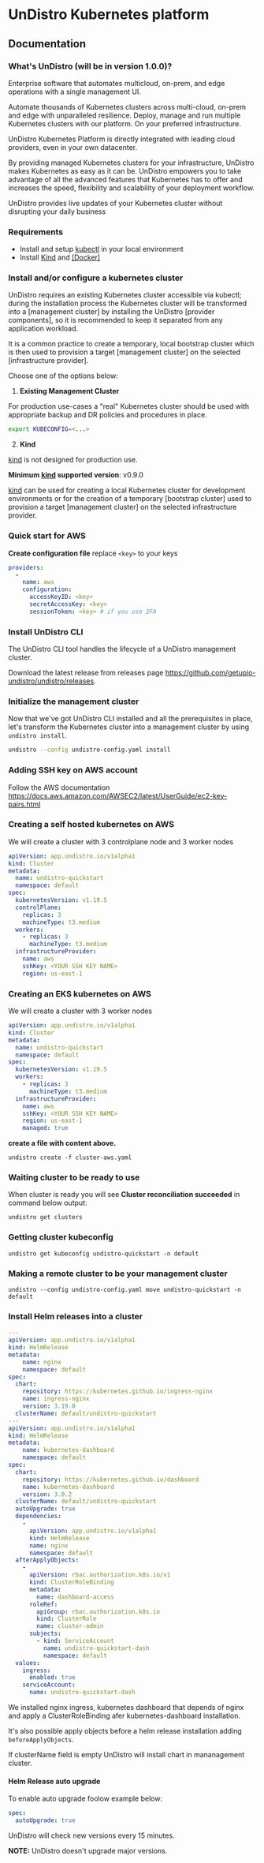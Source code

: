 # UnDistro Kubernetes platform

## Documentation

### What's UnDistro (will be in version 1.0.0)?

Enterprise software that automates multicloud, on-prem, and edge operations with a single management UI.

Automate thousands of Kubernetes clusters across multi-cloud, on-prem and edge with unparalleled resilience. Deploy, manage and run multiple Kubernetes clusters with our platform. On your preferred infrastructure.

UnDistro Kubernetes Platform is directly integrated with leading cloud providers, even in your own datacenter.

By providing managed Kubernetes clusters for your infrastructure, UnDistro makes Kubernetes as easy as it can be. UnDistro empowers you to take advantage of all the advanced features that Kubernetes has to offer and increases the speed, flexibility and scalability of your deployment workflow.

UnDistro provides live updates of your Kubernetes cluster without disrupting your daily business


### Requirements

- Install and setup [kubectl] in your local environment
- Install [Kind](https://kind.sigs.k8s.io/docs/user/quick-start/#installation) and [\[Docker\]](https://www.docker.com/get-started)

### Install and/or configure a kubernetes cluster

UnDistro requires an existing Kubernetes cluster accessible via kubectl; during the installation process the
Kubernetes cluster will be transformed into a [management cluster] by installing the UnDistro [provider components], so it
is recommended to keep it separated from any application workload.

It is a common practice to create a temporary, local bootstrap cluster which is then used to provision
a target [management cluster] on the selected [infrastructure provider].

Choose one of the options below:

1. **Existing Management Cluster**

For production use-cases a "real" Kubernetes cluster should be used with appropriate backup and DR policies and procedures in place.

```bash
export KUBECONFIG=<...>
```

2. **Kind**

[kind] is not designed for production use.

**Minimum [kind] supported version**: v0.9.0

</aside>

[kind] can be used for creating a local Kubernetes cluster for development environments or for
the creation of a temporary [bootstrap cluster] used to provision a target [management cluster] on the selected infrastructure provider.

### Quick start for AWS

**Create configuration file**
replace `<key>` to your keys

```yaml
providers:
  -
    name: aws
    configuration:
      accessKeyID: <key>
      secretAccessKey: <key>
      sessionToken: <key> # if you use 2FA
```

### Install UnDistro CLI
The UnDistro CLI tool handles the lifecycle of a UnDistro management cluster.

Download the latest release from releases page https://github.com/getupio-undistro/undistro/releases.

### Initialize the management cluster

Now that we've got UnDistro CLI installed and all the prerequisites in place, let's transform the Kubernetes cluster
into a management cluster by using `undistro install`.

```bash
undistro --config undistro-config.yaml install   
```

### Adding SSH key on AWS account

Follow the AWS documentation https://docs.aws.amazon.com/AWSEC2/latest/UserGuide/ec2-key-pairs.html

### Creating a self hosted kubernetes on AWS

We will create a cluster with 3 controlplane node and 3 worker nodes

```yaml
apiVersion: app.undistro.io/v1alpha1
kind: Cluster
metadata:
  name: undistro-quickstart
  namespace: default
spec:
  kubernetesVersion: v1.19.5
  controlPlane:
    replicas: 3
    machineType: t3.medium
  workers:
    - replicas: 3
      machineType: t3.medium
  infrastructureProvider:
    name: aws
    sshKey: <YOUR SSH KEY NAME>
    region: us-east-1
```

### Creating an EKS kubernetes on AWS

We will create a cluster with 3 worker nodes

```yaml
apiVersion: app.undistro.io/v1alpha1
kind: Cluster
metadata:
  name: undistro-quickstart
  namespace: default
spec:
  kubernetesVersion: v1.19.5
  workers:
    - replicas: 3
      machineType: t3.medium
  infrastructureProvider:
    name: aws
    sshKey: <YOUR SSH KEY NAME>
    region: us-east-1
    managed: true
```
**create a file with content above.**

```
undistro create -f cluster-aws.yaml
```

### Waiting cluster to be ready to use

When cluster is ready you will see **Cluster reconciliation succeeded** in command below output:

```
undistro get clusters
```

### Getting cluster kubeconfig

```
undistro get kubeconfig undistro-quickstart -n default
```

### Making a remote cluster to be your management cluster

```
undistro --config undistro-config.yaml move undistro-quickstart -n default
```

### Install Helm releases into a cluster

```yaml
---
apiVersion: app.undistro.io/v1alpha1
kind: HelmRelease
metadata:
    name: nginx
    namespace: default
spec:
  chart:
    repository: https://kubernetes.github.io/ingress-nginx
    name: ingress-nginx
    version: 3.19.0
  clusterName: default/undistro-quickstart
---
apiVersion: app.undistro.io/v1alpha1
kind: HelmRelease
metadata:
    name: kubernetes-dashboard
    namespace: default
spec:
  chart:
    repository: https://kubernetes.github.io/dashboard
    name: kubernetes-dashboard
    version: 3.0.2
  clusterName: default/undistro-quickstart
  autoUpgrade: true
  dependencies:
    -
      apiVersion: app.undistro.io/v1alpha1
      kind: HelmRelease
      name: nginx
      namespace: default
  afterApplyObjects:
    -
      apiVersion: rbac.authorization.k8s.io/v1
      kind: ClusterRoleBinding
      metadata:
        name: dashboard-access
      roleRef:
        apiGroup: rbac.authorization.k8s.io
        kind: ClusterRole
        name: cluster-admin
      subjects:
        - kind: ServiceAccount
          name: undistro-quickstart-dash
          namespace: default 
  values:
    ingress:
      enabled: true
    serviceAccount:
      name: undistro-quickstart-dash
```

We installed nginx ingress, kubernetes dashboard that depends of nginx and apply a ClusterRoleBinding afer kubernetes-dashboard installation.

It's also possible apply objects before a helm release installation adding `beforeApplyObjects`.

If clusterName field is empty UnDistro will install chart in mananagement cluster.

#### Helm Release auto upgrade

To enable auto upgrade foolow example below:

```yaml
spec:
  autoUpgrade: true
```

UnDistro will check new versions every 15 minutes.

**NOTE:** UnDistro doesn't upgrade major versions.

[Docker]: https://www.docker.com/
[kind]: https://kind.sigs.k8s.io/
[kubectl]: https://kubernetes.io/docs/tasks/tools/install-kubectl/
